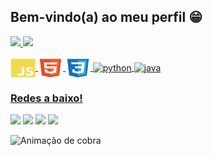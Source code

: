 ## Bem-vindo(a) ao meu perfil 😁

 <div>
   <a href="https://github.com/jpfrizzo">
   <img height="180em" src="https://github-readme-stats.vercel.app/api?username=jpfrizzo&show_icons=true&theme=tokyonight&include_all_commits=true&count_private=true"/>
   <img height="180em" src="https://github-readme-stats.vercel.app/api/top-langs/?username=jpfrizzo&layout=compact&langs_count=6&theme=tokyonight"/>

</div>
<div style="display: inline_block"><br>
  <img align="center" alt="Js" height="30" width="40" src="https://raw.githubusercontent.com/devicons/devicon/master/icons/javascript/javascript-plain.svg ">
  <img align="center" alt="HTML" height="30" width="40" src="https://raw.githubusercontent.com/devicons/devicon/master/icons/html5/html5-original.svg ">
  <img align="center" alt="CSS" height="30" width="40" src="https://raw.githubusercontent.com/devicons/devicon/master/icons/css3/css3-original.svg ">
 <img align="center" alt="python" height="30" width="40" src="https://cdn.jsdelivr.net/gh/devicons/devicon/icons/python/python-original.svg">
 <img align="center" alt="java" height="30" width="40" 
src="https://cdn.jsdelivr.net/gh/devicons/devicon/icons/java/java-original.svg">
  
 
 <br>
 
  ### Redes a baixo!
 
<div>
 <a href="https://www.instagram.com/jpfrizzo" target="_blank"><img src="https://img.shields.io/badge/-Instagram-%23E4405F?style=for-the- badge&logo=instagram&logoColor=white" target="_blank"></a>
 <a href="https://discord.gg/5DVhGKVf4h" target="_blank"><img src="https://img.shields.io/badge/Discord-7289DA?style=for-the-badge&logo= discord&logoColor=white" target="_blank"></a>
  <a href = "mailto:jp-frizzo@hotmail.com"><img src="https://img.shields.io/badge/-Email-%23333?style=for-the-badge&logo=gmail&logoColor=white" destino ="_blank"></a>
  <a href="https://www.linkedin.com/in/ricardohdias" target="_blank"><img src="https://img.shields.io/badge/-LinkedIn-%230077B5?style= for-the-badge&logo=linkedin&logoColor=white" target="_blank"></a>
 
  ![Animação de cobra](https://github.com/jpfrizzo/jpfrizzo/blob/output/github-contribution-grid-snake.svg)

</div>
